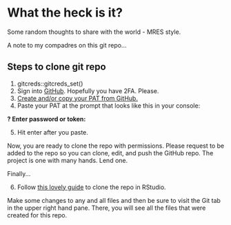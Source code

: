 # What the heck is it?

Some random thoughts to share with the world - MRES style.

A note to my compadres on this git repo...

## Steps to clone git repo

1. gitcreds::gitcreds_set()
2. Sign into [GitHub](https://github.com).  Hopefully you have 2FA.  Please.
3. [Create and/or copy your PAT from GitHub.](https://github.com/settings/tokens)
4. Paste your PAT at the prompt that looks like this in your console:

**? Enter password or token: <PASTE YOUR PAT HERE>**

5. Hit enter after you paste.

Now, you are ready to clone the repo with permissions.  Please request to be added to the repo so you can clone, edit, and push the GitHub repo.  The project is one with many hands.  Lend one.

Finally...

6. Follow [this lovely guide](https://happygitwithr.com/new-github-first.html) to clone the repo in RStudio.

Make some changes to any and all files and then be sure to visit the Git tab in the upper right hand pane.  There, you will see all the files that were created for this repo.  

